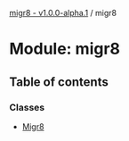 [migr8 - v1.0.0-alpha.1](../README.md) / migr8

# Module: migr8

## Table of contents

### Classes

- [Migr8](../classes/migr8.Migr8.md)
